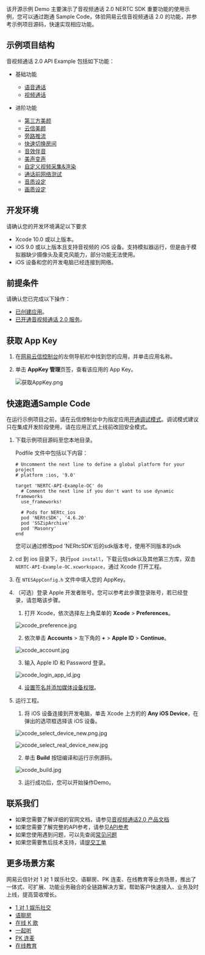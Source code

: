 
该开源示例 Demo 主要演示了音视频通话 2.0 NERTC SDK 重要功能的使用示例，您可以通过跑通 Sample Code，体验网易云信音视频通话 2.0 的功能，并参考示例项目源码，快速实现相应功能。

## 示例项目结构
音视频通话 2.0 API Example 包括如下功能：
- 基础功能
    - [语音通话](./Basic/AudioCall)
    - [视频通话](./Basic/VideoCall)

- 进阶功能
    - [第三方美颜](./Advanced/ThirdBeauty)
    - [云信美颜](./Advanced/NEBeauty)
    - [旁路推流](./Advanced/VideoStream)
    - [快速切换房间](./Advanced/SwitchRoom)
    - [音效伴音](./Advanced/SetBackgroundMusic)
    - [美声变声](./Advanced/AudioChange)
    - [自定义视频采集&渲染](./Advanced/CustomCamera)
    - [通话前网络测试](./Advanced/SpeedTest)
    - [音质设定](./Advanced/SetAudioQuality)
    - [画质设定](./Advanced/SetVideoQuality)

## <span id="开发环境">开发环境</span>
请确认您的开发环境满足以下要求

- Xcode 10.0 或以上版本。
- iOS 9.0 或以上版本且支持音视频的 iOS 设备。支持模拟器运行，但是由于模拟器缺少摄像头及麦克风能力，部分功能无法使用。
- iOS 设备和您的开发电脑已经连接到网络。

## <span id="前提条件">前提条件</span>
请确认您已完成以下操作：

- <a href="https://doc.yunxin.163.com/console/docs/TIzMDE4NTA?platform=console" target="_blank">已创建应用</a>。
- <a href="https://doc.yunxin.163.com/nertc/docs/jY3MzMwODA?platform=android" target="_blank">已开通音视频通话 2.0 服务</a>。

## <span id="获取 App Key">获取 App Key</span>

1. 在<a href="https://app.yunxin.163.com/index#/" target="_blank">网易云信控制台</a>的左侧导航栏中找到您的应用，并单击应用名称。
2. 单击 **AppKey 管理**页签，查看该应用的 App Key。


    ![获取AppKey.png](https://yx-web-nosdn.netease.im/common/e50805409d30c7e65568463f5edeb2fd/获取AppKey.png)



## <span id="快速跑通Sample Code">快速跑通Sample Code</span>

在运行示例项目之前，请在云信控制台中为指定应用[开通调试模式](/docs/jcyOTA0ODM/TQ0MTI2ODQ?platformId=50002#修改鉴权方式)。调试模式建议只在集成开发阶段使用，请在应用正式上线前改回安全模式。

1. 下载示例项目源码至您本地目录。

    Podfile 文件中包括以下内容：

    ```objc
    # Uncomment the next line to define a global platform for your project
    # platform :ios, '9.0'

    target 'NERTC-API-Example-OC' do
      # Comment the next line if you don't want to use dynamic frameworks
      use_frameworks!
      
      # Pods for NERtc_ios
      pod 'NERtcSDK', '4.6.20'
      pod 'SSZipArchive'
      pod 'Masonry'
    end
    ```
    您可以通过修改pod 'NERtcSDK'后的sdk版本号，使用不同版本的sdk
2. cd 到 ios 目录下，执行`pod install`，下载云信sdk以及其他第三方库，双击 `NERTC-API-Example-OC.xcworkspace`，通过 Xcode 打开工程。
3. 在 `NTESAppConfig.h` 文件中填入您的 AppKey。
4. （可选）登录 Apple 开发者账号。您可以参考此步骤登录账号，若已经登录，请忽略该步骤。
      1. 打开 Xcode，依次选择左上角菜单的 **Xcode** > **Preferences**。
    
      ![xcode_preference.jpg](https://yx-web-nosdn.netease.im/common/26cf60702949c4a5690de468a8b99971/xcode_preference.jpg)
    
    
      2. 依次单击 **Accounts** > 左下角的 **+** > **Apple ID** > **Continue**。
    
      ![xcode_account.jpg](https://yx-web-nosdn.netease.im/common/aff66bf004426c55e385316dc5b8413a/xcode_account.jpg)
      
      3. 输入 Apple ID 和 Password 登录。
      
      ![xcode_login_app_id.jpg](https://yx-web-nosdn.netease.im/common/fc7b4464113da6dd8939a74a75956b40/xcode_login_app_id.jpg)
      
      4. [设置签名并添加媒体设备权限](https://doc.yunxin.163.com/docs/jcyOTA0ODM/TM5NzI5MjI?platformId=50192#%E8%AE%BE%E7%BD%AE%E7%AD%BE%E5%90%8D%E5%B9%B6%E6%B7%BB%E5%8A%A0%E5%AA%92%E4%BD%93%E8%AE%BE%E5%A4%87%E6%9D%83%E9%99%90)。
      
   
5. 运行工程。
   
      1. 将 iOS 设备连接到开发电脑，单击 Xcode 上方的的 **Any iOS Device**，在弹出的选项框选择该 iOS 设备。 
    
      ![xcode_select_device_new.png.jpg](https://yx-web-nosdn.netease.im/common/5bf7b4e6c678580f65a58ca9c2b39834/xcode_select_device_new.png.jpg)
          
      ![xcode_select_real_device_new.jpg](https://yx-web-nosdn.netease.im/common/92e2c3adaf68ada15c6058a8fc5869bb/xcode_select_real_device_new.jpg)
      
      2. 单击 **Build** 按钮编译和运行示例源码。
      
      ![xcode_build.jpg](https://yx-web-nosdn.netease.im/common/7c4635d1c30e6636a706cb668c41804c/xcode_build.jpg)
      
      3. 运行成功后，您可以开始操作Demo。
      
      
## 联系我们

- 如果您需要了解详细的官网文档，请参见[音视频通话2.0 产品文档](https://doc.yunxin.163.com/nertc/docs/home-page?platform=android)
- 如果您需要了解完整的API参考，请参见[API参考](https://doc.yunxin.163.com/nertc/api-refer)
- 如果您使用遇到问题，可以先查阅[常见问题](https://faq.yunxin.163.com/kb/main/#/)
- 如果您需要售后技术支持，请[提交工单](https://app.yunxin.163.com/index#/issue/submit)  

## 更多场景方案
网易云信针对 1 对 1 娱乐社交、语聊房、PK 连麦、在线教育等业务场景，推出了一体式、可扩展、功能业务融合的全链路解决方案，帮助客户快速接入、业务及时上线，提高营收增长。
- [1 对 1 娱乐社交](https://github.com/netease-kit/1V1)
- [语聊房](https://github.com/netease-kit/NEChatroom)
- [在线 K 歌](https://github.com/netease-kit/NEKaraoke)
- [一起听](https://github.com/netease-kit/NEListenTogether)
- [PK 连麦](https://github.com/netease-kit/OnlinePK)
- [在线教育](https://github.com/netease-kit/WisdomEducation)
